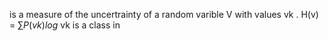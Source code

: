 is a measure of the uncertrainty of a random varible V with values vk . 
H(v) = $\sum_{}P(vk)log$
vk is a class in








